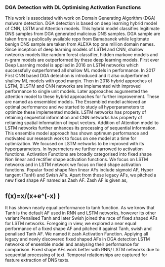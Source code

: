 ### DGA Detection with DL Optimising Activation Functions

This work is associated with work on Domain Generating Algorithm (DGA) malware detection. 
DGA detection is based on deep learning hybrid model of CNN, LSTM and Attention models. 
This hybrid model classifies legitimate DNS samples from DGA generated malicious DNS samples. 
DGA sample are taken from a publically available repo from Bamabanek while legitmate benign DNS sample are taken from ALEXA top one million domain names. 
Since inception of deep learning models of LSTM and CNN, shallow nwteorks models like random forest classifier, hidden markove models and n-gram models are outperformed by these deep learning models.
First ever Deep Learning model is applied in 2016 on LSTM networks which successfully outperformed all shallow ML models in performance.
In 2017 First CNN based DGA detection is introduced and it also outperformed shallow ML models with good margin.
Then in 2018 hybrid approches of LSTM, BiLSTM and CNN networks are implemented with improved performance to single unit models. Later approaches augumented the attention model to these hybrid approaches for further improvement. These are named as ensembled models.
The Ensembled model achieved an optimal performance and we started to study all hyperparameters to optimize these implemented models. LSTM networks has property of retaining sequential information and CNN networks has property of retianing spatial information of input vectors. Addition of Attention model to LSTM networks further enhances its processing of sequential information.
This ensemble model approach has shown optimum performance and motivated our research work to focus on one model at a time for optimization. 
We focused on LSTM networks to be improved with its hyperparameters. In hypermeters we further narrowed to activation functions. 
Activation Functions are broadly categorised into fixed shape Non linear and rectifier shape activation functions. 
We focus on LSTM networks and in LSTM network we focus on fixed shape activation functions. 
Popular fixed shape Non linear AFs include sigmoid AF, Hyper tangent (TanH) and Swish AFs.
Apart from these legacy AFs, we pitched a new fixed shape AF named as Zash AF.  Zash AF is given as,

## f(x)=x/(x+e^(-x) )

It has shown nearly equal performance to tanh function. As we know that Tanh is the default AF used in RNN and LSTM networks, however its other variant Penalised Tanh  and later Swish joined the race of fixed shaped AFs for LSTM networks. Foregoing in view, we explored a near equal performance of a fixed shape AF and pitched it against Tanh, swish and penalised Tanh AF. We named it zash Activation Function.
Applying all legacy and newly discovered fixed shaped AFs in DGA detection LSTM networks of ensemble model and analysing their performance for comparison.
Fixed shape AFs work better with RNN/ LSTM networks due to sequential processing of text. Temporal relationships are captured for feature extraction of DNS texts.
